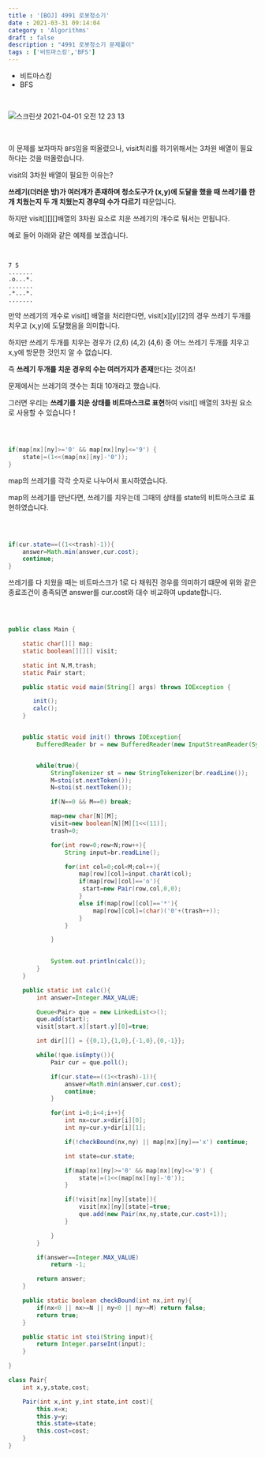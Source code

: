```yaml
---
title : '[BOJ] 4991 로봇청소기'
date : 2021-03-31 09:14:04
category : 'Algorithms'
draft : false
description : "4991 로봇청소기 문제풀이"
tags : ['비트마스킹','BFS']
---
```


* 비트마스킹
* BFS

<br/>

![스크린샷 2021-04-01 오전 12 23 13](https://user-images.githubusercontent.com/57346393/113169368-7f0d9d80-9280-11eb-8c19-4fb7fb262ecc.png)

<br/>

이 문제를 보자마자 `BFS`임을 떠올렸으나, visit처리를 하기위해서는 3차원 배열이 필요하다는 것을 떠올렸습니다.

visit의 3차원 배열이 필요한 이유는? 

**쓰레기(더러운 방)가 여러개가 존재하며 청소도구가 (x,y)에 도달을 했을 때 쓰레기를 한 개 치웠는지 두 개 치웠는지 경우의 수가 다르기** 때문입니다.

하지만 visit[][][]배열의 3차원 요소로 치운 쓰레기의 개수로 둬서는 안됩니다.

예로 들어 아래와 같은 예제를 보겠습니다.

<br/>

```
7 5
.......
.o...*.
.......
.*...*.
.......

```

만약 쓰레기의 개수로 visit[] 배열을 처리한다면, visit[x][y][2]의 경우 쓰레기 두개를 치우고 (x,y)에 도달했음을 의미합니다.

하지만 쓰레기 두개를 치우는 경우가 (2,6) (4,2) (4,6) 중 어느 쓰레기 두개를 치우고 x,y에 방문한 것인지 알 수 없습니다.

즉 **쓰레기 두개를 치운 경우의 수는 여러가지가 존재**한다는 것이죠!

문제에서는 쓰레기의 갯수는 최대 10개라고 했습니다.

그러면 우리는 **쓰레기를 치운 상태를 비트마스크로 표현**하여 visit[] 배열의 3차원 요소로 사용할 수 있습니다 !

<br/>

```java

if(map[nx][ny]>='0' && map[nx][ny]<='9') {
    state|=(1<<(map[nx][ny]-'0'));
}

```
map의 쓰레기를 각각 숫자로 나누어서 표시하였습니다.

map의 쓰레기를 만난다면, 쓰레기를 치우는데 그때의 상태를 state의 비트마스크로 표현하였습니다.

<br/>

```java

if(cur.state==((1<<trash)-1)){
    answer=Math.min(answer,cur.cost);
    continue;
}


```

쓰레기를 다 치웠을 때는 비트마스크가 1로 다 채워진 경우를 의미하기 떄문에 위와 같은 종료조건이 충족되면 answer를 cur.cost와 대수 비교하여 update합니다.

<br/>

```java

public class Main {

    static char[][] map;
    static boolean[][][] visit;

    static int N,M,trash;
    static Pair start;

    public static void main(String[] args) throws IOException {

       init();
       calc();
    }


    public static void init() throws IOException{
        BufferedReader br = new BufferedReader(new InputStreamReader(System.in));


        while(true){
            StringTokenizer st = new StringTokenizer(br.readLine());
            M=stoi(st.nextToken());
            N=stoi(st.nextToken());

            if(N==0 && M==0) break;

            map=new char[N][M];
            visit=new boolean[N][M][1<<(11)];
            trash=0;

            for(int row=0;row<N;row++){
                String input=br.readLine();

                for(int col=0;col<M;col++){
                    map[row][col]=input.charAt(col);
                    if(map[row][col]=='o'){
                     start=new Pair(row,col,0,0);
                    }
                    else if(map[row][col]=='*'){
                        map[row][col]=(char)('0'+(trash++));
                    }
                }

            }

            
            System.out.println(calc());
        }
    }

    public static int calc(){
        int answer=Integer.MAX_VALUE;

        Queue<Pair> que = new LinkedList<>();
        que.add(start);
        visit[start.x][start.y][0]=true;

        int dir[][] = {{0,1},{1,0},{-1,0},{0,-1}};

        while(!que.isEmpty()){
            Pair cur = que.poll();

            if(cur.state==((1<<trash)-1)){
                answer=Math.min(answer,cur.cost);
                continue;
            }

            for(int i=0;i<4;i++){
                int nx=cur.x+dir[i][0];
                int ny=cur.y+dir[i][1];

                if(!checkBound(nx,ny) || map[nx][ny]=='x') continue;

                int state=cur.state;

                if(map[nx][ny]>='0' && map[nx][ny]<='9') {
                    state|=(1<<(map[nx][ny]-'0'));
                }

                if(!visit[nx][ny][state]){
                    visit[nx][ny][state]=true;
                    que.add(new Pair(nx,ny,state,cur.cost+1));
                }

            }
        }

        if(answer==Integer.MAX_VALUE)
            return -1;

        return answer;
    }

    public static boolean checkBound(int nx,int ny){
        if(nx<0 || nx>=N || ny<0 || ny>=M) return false;
        return true;
    }

    public static int stoi(String input){
        return Integer.parseInt(input);
    }

}

class Pair{
    int x,y,state,cost;

    Pair(int x,int y,int state,int cost){
        this.x=x;
        this.y=y;
        this.state=state;
        this.cost=cost;
    }
}


```